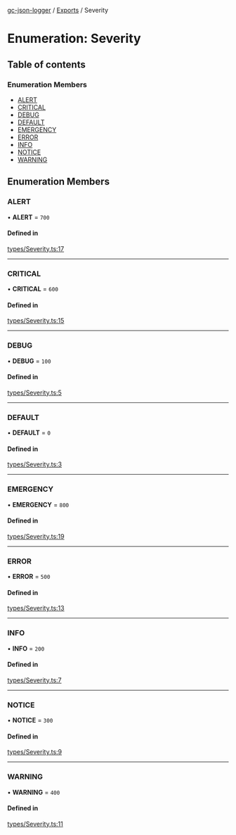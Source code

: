 [gc-json-logger](../README.md) / [Exports](../modules.md) / Severity

# Enumeration: Severity

## Table of contents

### Enumeration Members

- [ALERT](Severity.md#alert)
- [CRITICAL](Severity.md#critical)
- [DEBUG](Severity.md#debug)
- [DEFAULT](Severity.md#default)
- [EMERGENCY](Severity.md#emergency)
- [ERROR](Severity.md#error)
- [INFO](Severity.md#info)
- [NOTICE](Severity.md#notice)
- [WARNING](Severity.md#warning)

## Enumeration Members

### ALERT

• **ALERT** = ``700``

#### Defined in

[types/Severity.ts:17](https://github.com/igrek8/gc-json-logger/blob/1158b09/src/types/Severity.ts#L17)

___

### CRITICAL

• **CRITICAL** = ``600``

#### Defined in

[types/Severity.ts:15](https://github.com/igrek8/gc-json-logger/blob/1158b09/src/types/Severity.ts#L15)

___

### DEBUG

• **DEBUG** = ``100``

#### Defined in

[types/Severity.ts:5](https://github.com/igrek8/gc-json-logger/blob/1158b09/src/types/Severity.ts#L5)

___

### DEFAULT

• **DEFAULT** = ``0``

#### Defined in

[types/Severity.ts:3](https://github.com/igrek8/gc-json-logger/blob/1158b09/src/types/Severity.ts#L3)

___

### EMERGENCY

• **EMERGENCY** = ``800``

#### Defined in

[types/Severity.ts:19](https://github.com/igrek8/gc-json-logger/blob/1158b09/src/types/Severity.ts#L19)

___

### ERROR

• **ERROR** = ``500``

#### Defined in

[types/Severity.ts:13](https://github.com/igrek8/gc-json-logger/blob/1158b09/src/types/Severity.ts#L13)

___

### INFO

• **INFO** = ``200``

#### Defined in

[types/Severity.ts:7](https://github.com/igrek8/gc-json-logger/blob/1158b09/src/types/Severity.ts#L7)

___

### NOTICE

• **NOTICE** = ``300``

#### Defined in

[types/Severity.ts:9](https://github.com/igrek8/gc-json-logger/blob/1158b09/src/types/Severity.ts#L9)

___

### WARNING

• **WARNING** = ``400``

#### Defined in

[types/Severity.ts:11](https://github.com/igrek8/gc-json-logger/blob/1158b09/src/types/Severity.ts#L11)
